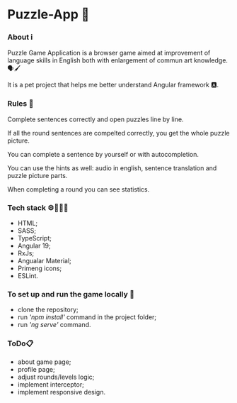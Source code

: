 # Puzzle-App 🧩

### About ℹ️
Puzzle Game Application is a browser game aimed at improvement of language skills in English both with enlargement of commun art knowledge. 🗣️🖌️

It is a pet project that helps me better understand Angular framework 🅰️.

### Rules 📜
Complete sentences correctly and open puzzles line by line. 

If all the round sentences are compelted correctly, you get the whole puzzle picture. 

You can complete a sentence by yourself or with autocompletion. 

You can use the hints as well: audio in english, sentence translation and puzzle picture parts. 

When completing a round you can see statistics.

### Tech stack ⚙️👩🏻‍💻
- HTML;
- SASS;
- TypeScript;
- Angular 19;
- RxJs;
- Angualar Material;
- Primeng icons;
- ESLint.

### To set up and run the game locally 🎴
- clone the repository;
- run *'npm install'* command in the project folder;
- run *'ng serve'* command.

### ToDo📋
- about game page;
- profile page;
- adjust rounds/levels logic;
- implement interceptor;
- implement responsive design.

